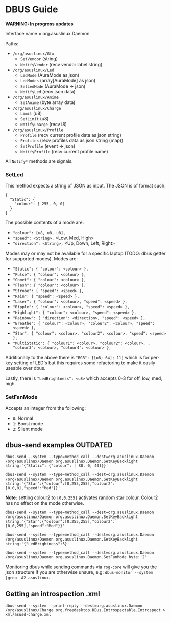 # DBUS Guide

**WARNING: In progress updates**

Interface name = org.asuslinux.Daemon

Paths:
- `/org/asuslinux/Gfx`
  + `SetVendor` (string)
  + `NotifyVendor` (recv vendor label string)
- `/org/asuslinux/Led`
  + `LedMode` (AuraMode as json)
  + `LedModes` (array[AuraMode] as json)
  + `SetLedMode` (AuraMode -> json)
  + `NotifyLed` (recv json data)
- `/org/asuslinux/Anime`
  + `SetAnime` (byte array data)
- `/org/asuslinux/Charge`
  + `Limit` (u8)
  + `SetLimit` (u8)
  + `NotifyCharge` (recv i8)
- `/org/asuslinux/Profile`
  + `Profile` (recv current profile data as json string)
  + `Profiles` (recv profiles data as json string (map))
  + `SetProfile` (event -> json)
  + `NotifyProfile` (recv current profile name)

All `Notify*` methods are signals.

### SetLed

This method expects a string of JSON as input. The JSON is of format such:

```
{
  "Static": {
    "colour": [ 255, 0, 0]
  }
}
```

The possible contents of a mode are:

- `"colour": [u8, u8, u8],`
- `"speed": <String>,` <Low, Med, High>
- `"direction": <String>,` <Up, Down, Left, Right>

Modes may or may not be available for a specific laptop (TODO: dbus getter for
supported modes). Modes are:

- `"Static": { "colour": <colour> },`
- `"Pulse": { "colour": <colour> },`
- `"Comet": { "colour": <colour> },`
- `"Flash": { "colour": <colour> },`
- `"Strobe": { "speed": <speed> },`
- `"Rain": { "speed": <speed> },`
- `"Laser": { "colour": <colour>, "speed": <speed> },`
- `"Ripple": { "colour": <colour>, "speed": <speed> },`
- `"Highlight": { "colour": <colour>, "speed": <speed> },`
- `"Rainbow": { "direction": <direction>, "speed": <speed> },`
- `"Breathe": { "colour": <colour>, "colour2": <colour>, "speed": <speed> },`
- `"Star": { "colour": <colour>, "colour2": <colour>, "speed": <speed> },`
- `"MultiStatic": { "colour1": <colour>, "colour2": <colour>, , "colour3": <colour>, "colour4": <colour> },`

Additionally to the above there is `"RGB": [[u8; 64]; 11]` which is for per-key
setting of LED's but this requires some refactoring to make it easily useable over
dbus.

Lastly, there is `"LedBrightness": <u8>` which accepts 0-3 for off, low, med, high.

### SetFanMode

Accepts an integer from the following:

- `0`: Normal
- `1`: Boost mode
- `2`: Silent mode

## dbus-send examples OUTDATED

```
dbus-send --system --type=method_call --dest=org.asuslinux.Daemon /org/asuslinux/Daemon org.asuslinux.Daemon.SetKeyBacklight string:'{"Static": {"colour": [ 80, 0, 40]}}'
```

```
dbus-send --system --type=method_call --dest=org.asuslinux.Daemon /org/asuslinux/Daemon org.asuslinux.Daemon.SetKeyBacklight string:'{"Star":{"colour":[0,255,255],"colour2":[0,0,0],"speed":"Med"}}'
```

**Note:** setting colour2 to `[0,0,255]` activates random star colour. Colour2 has no effect on the
mode otherwise.
```
dbus-send --system --type=method_call --dest=org.asuslinux.Daemon /org/asuslinux/Daemon org.asuslinux.Daemon.SetKeyBacklight string:'{"Star":{"colour":[0,255,255],"colour2":[0,0,255],"speed":"Med"}}'
```

```
dbus-send --system --type=method_call --dest=org.asuslinux.Daemon /org/asuslinux/Daemon org.asuslinux.Daemon.SetKeyBacklight string:'{"LedBrightness":3}'
```

```
dbus-send --system --type=method_call --dest=org.asuslinux.Daemon /org/asuslinux/Daemon org.asuslinux.Daemon.SetFanMode byte:'2'
```

Monitoring dbus while sending commands via `rog-core` will give you the json structure if you are otherwise unsure, e.g: `dbus-monitor --system |grep -A2 asuslinux`.

## Getting an introspection .xml

```
dbus-send --system --print-reply --dest=org.asuslinux.Daemon /org/asuslinux/Charge org.freedesktop.DBus.Introspectable.Introspect > xml/asusd-charge.xml
```